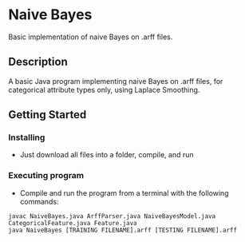 # Naive Bayes

Basic implementation of naive Bayes on .arff files.

## Description

A basic Java program implementing naive Bayes on .arff files, for categorical attribute types only, using Laplace Smoothing.

## Getting Started

### Installing

* Just download all files into a folder, compile, and run

### Executing program

* Compile and run the program from a terminal with the following commands:
```
javac NaiveBayes.java ArffParser.java NaiveBayesModel.java CategoricalFeature.java Feature.java
java NaiveBayes [TRAINING FILENAME].arff [TESTING FILENAME].arff
```
